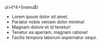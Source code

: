 <!DOCTYPE html>
<html lang="ko">
<head>
	<meta charset="UTF-8">
	<title>title</title>
</head>
<body>
	ul>li*4>{menu$}
	<ul>
		<li>Lorem ipsum dolor sit amet.</li>
		<li>Pariatur nobis veniam dolor minima!</li>
		<li>Magnam dolore et id tenetur!</li>
		<li>Tenetur ea aperiam, magnam ratione!</li>
		<li>Facilis tempora laborum aspernatur sequi.</li>
	</ul>
</body>
</html>
